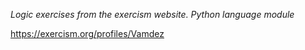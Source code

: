 *Logic exercises from the exercism website.*
*Python language module*

https://exercism.org/profiles/Vamdez
